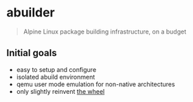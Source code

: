 # abuilder

> Alpine Linux package building infrastructure, on a budget

## Initial goals

- easy to setup and configure
- isolated abuild environment
- qemu user mode emulation for non-native architectures
- only slightly reinvent [the wheel][1]


[1]: https://gitlab.alpinelinux.org/alpine/infra/docker/aports-build
